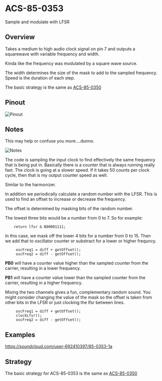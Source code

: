 # ACS-85-0353

Sample and modulate with LFSR

## Overview

Takes a medium to high audio clock signal on pin 7 and outputs a squarewave with variable frequency and width.

Kinda like the frequency was modulated by a square wave source.

The width determines the size of the mask to add to the sampled frequency.
Speed is the duration of each step.

The basic strategy is the same as [ACS-85-0350](https://github.com/robstave/ArduinoComponentSketches/tree/master/ACS-85%20ATTiny85%20sketches/ACS-85-0350) 


## Pinout

![Pinout](https://github.com/robstave/ArduinoComponentSketches/blob/master/ACS-85%20ATTiny85%20sketches/ACS-85-0353/images/ACS-85-0353.png)

## Notes

This may help or confuse you more....dunno.

![Notes](https://github.com/robstave/ArduinoComponentSketches/blob/master/ACS-85%20ATTiny85%20sketches/ACS-85-0353/images/ACS-85-0353_notes.png)


The code is sampling the input clock to find effectively the same frequency that is being put in.
Basically there is a counter that is always running really fast.  The clock is going at a slower speed.
If it takes 50 counts per clock cycle, then that is my output counter speed as well.

Similar to the harmonizer.

In addition we periodically calculate a random number with the LFSR.  This is used to find
an offset to increase or decrease the frequency.

The offset is determined by masking bits of the random number.

The lowest three bits would be a number from 0 to 7. So for example:
 
```
    return lfsr & B00001111;
```

In this case, we mask off the lower 4 bits for a number from 0 to 15. Then we add that to oscillator counter or substract for a lower or higher frequncy.

```
     oscFreq1 = diff + getOffset();
     oscFreq2 = diff - getOffset();
```

**PB0** will have a counter value higher than the sampled counter from the carrier, resulting in a lower frequency.

**PB1** will have a counter value lower than the sampled counter from the carrier, resulting in a higher frequency.

Mixing the two channels gives a fun, complementary random sound.  You might consider changing the value of the mask
so the offset is taken from other bits in the LFSR or just clocking the lfsr between lines.

```
     oscFreq1 = diff + getOffset();
	 clockLfsr();
     oscFreq2 = diff - getOffset();
```

 
## Examples

 https://soundcloud.com/user-692410397/85-0353-1a

## Strategy
 
The basic strategy for ACS-85-0353 is the same as [ACS-85-0350](https://github.com/robstave/ArduinoComponentSketches/tree/master/ACS-85%20ATTiny85%20sketches/ACS-85-0350) 


 


